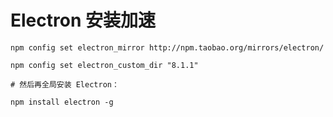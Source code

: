 # Electron 安装加速

```shell
npm config set electron_mirror http://npm.taobao.org/mirrors/electron/

npm config set electron_custom_dir "8.1.1"

# 然后再全局安装 Electron：

npm install electron -g
```
